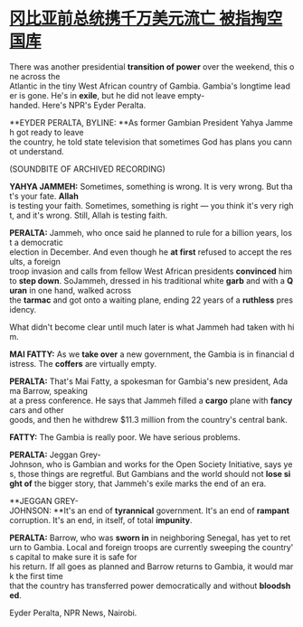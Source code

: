 # [冈比亚前总统携千万美元流亡 被指掏空国库](http://www.kekenet.com/broadcast/201701/490132.shtml)

There was another presidential **transition of power** over the weekend, this one across the Atlantic in the tiny West African country of Gambia. Gambia's longtime leader is gone. He's in **exile**, but he did not leave empty-handed. Here's NPR's Eyder Peralta.

**EYDER PERALTA, BYLINE: **As former Gambian President Yahya Jammeh got ready to leave the country, he told state television that sometimes God has plans you cannot understand.

(SOUNDBITE OF ARCHIVED RECORDING)

**YAHYA JAMMEH:** Sometimes, something is wrong. It is very wrong. But that's your fate. **Allah** is testing your faith. Sometimes, something is right — you think it's very right, and it's wrong. Still, Allah is testing faith.

**PERALTA:** Jammeh, who once said he planned to rule for a billion years, lost a democratic election in December. And even though he **at first** refused to accept the results, a foreign troop invasion and calls from fellow West African presidents **convinced** him to **step down**. SoJammeh, dressed in his traditional white **garb** and with a **Quran** in one hand, walked across the **tarmac** and got onto a waiting plane, ending 22 years of a **ruthless** presidency.

What didn't become clear until much later is what Jammeh had taken with him.

**MAI FATTY:** As we **take over** a new government, the Gambia is in financial distress. The **coffers** are virtually empty.

**PERALTA:** That's Mai Fatty, a spokesman for Gambia's new president, Adama Barrow, speaking at a press conference. He says that Jammeh filled a **cargo** plane with **fancy** cars and other goods, and then he withdrew $11.3 million from the country's central bank.

**FATTY:** The Gambia is really poor. We have serious problems.

**PERALTA:** Jeggan Grey-Johnson, who is Gambian and works for the Open Society Initiative, says yes, those things are regretful. But Gambians and the world should not **lose sight of** the bigger story, that Jammeh's exile marks the end of an era.

**JEGGAN GREY-JOHNSON: **It's an end of **tyrannical** government. It's an end of **rampant** corruption. It's an end, in itself, of total **impunity**.

**PERALTA:** Barrow, who was **sworn in** in neighboring Senegal, has yet to return to Gambia. Local and foreign troops are currently sweeping the country's capital to make sure it is safe for his return. If all goes as planned and Barrow returns to Gambia, it would mark the first time that the country has transferred power democratically and without **bloodshed**.

Eyder Peralta, NPR News, Nairobi.
